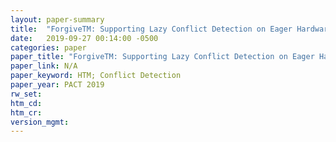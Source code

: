 ```yaml
---
layout: paper-summary
title:  "ForgiveTM: Supporting Lazy Conflict Detection on Eager Hardware Transactional Memory"
date:   2019-09-27 00:14:00 -0500
categories: paper
paper_title: "ForgiveTM: Supporting Lazy Conflict Detection on Eager Hardware Transactional Memory"
paper_link: N/A
paper_keyword: HTM; Conflict Detection
paper_year: PACT 2019
rw_set: 
htm_cd: 
htm_cr: 
version_mgmt: 
---
```


